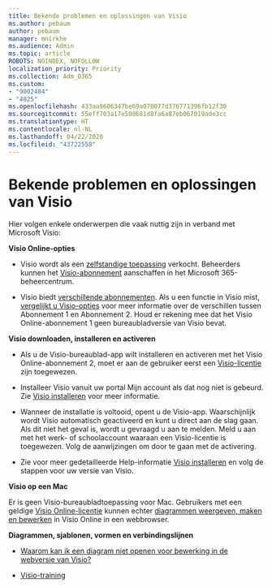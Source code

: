 ```yaml
---
title: Bekende problemen en oplossingen van Visio
ms.author: pebaum
author: pebaum
manager: mnirkhe
ms.audience: Admin
ms.topic: article
ROBOTS: NOINDEX, NOFOLLOW
localization_priority: Priority
ms.collection: Adm_O365
ms.custom:
- "9002484"
- "4825"
ms.openlocfilehash: 433aa9606347be69a070077d376771396fb12f30
ms.sourcegitcommit: 55eff703a17e500681d8fa6a87eb067019ade3cc
ms.translationtype: HT
ms.contentlocale: nl-NL
ms.lasthandoff: 04/22/2020
ms.locfileid: "43722558"
---
```

# <a name="visio-common-issues-and-resolutions"></a>Bekende problemen en oplossingen van Visio

Hier volgen enkele onderwerpen die vaak nuttig zijn in verband met Microsoft Visio:

**Visio Online-opties**

- Visio wordt als een [zelfstandige toepassing](https://products.office.com/visio/flowchart-software) verkocht. Beheerders kunnen het [Visio-abonnement](https://docs.microsoft.com/alchemyinsights/purchase-visio-subscription) aanschaffen in het Microsoft 365-beheercentrum.

- Visio biedt [verschillende abonnementen](https://products.office.com/visio/microsoft-visio-plans-and-pricing-compare-visio-options). Als u een functie in Visio mist, [vergelijkt u Visio-opties](https://products.office.com/visio/microsoft-visio-plans-and-pricing-compare-visio-options) voor meer informatie over de verschillen tussen Abonnement 1 en Abonnement 2.  Houd er rekening mee dat het Visio Online-abonnement 1 geen bureaubladversie van Visio bevat.

**Visio downloaden, installeren en activeren**

- Als u de Visio-bureaublad-app wilt installeren en activeren met het Visio Online-abonnement 2, moet er aan de gebruiker eerst een [Visio-licentie](https://docs.microsoft.com/office365/admin/subscriptions-and-billing/assign-licenses-to-users) zijn toegewezen.

- Installeer Visio vanuit uw portal Mijn account als dat nog niet is gebeurd. Zie [Visio installeren](https://support.office.com/article/f98f21e3-aa02-4827-9167-ddab5b025710) voor meer informatie.

- Wanneer de installatie is voltooid, opent u de Visio-app. Waarschijnlijk wordt Visio automatisch geactiveerd en kunt u direct aan de slag gaan. Als dit niet het geval is, wordt u gevraagd u aan te melden. Meld u aan met het werk- of schoolaccount waaraan een Visio-licentie is toegewezen. Volg de aanwijzingen om door te gaan met de activering.

- Zie voor meer gedetailleerde Help-informatie [Visio installeren](https://support.office.com/article/f98f21e3-aa02-4827-9167-ddab5b025710) en volg de stappen voor uw versie van Visio.

**Visio op een Mac**

Er is geen Visio-bureaubladtoepassing voor Mac. Gebruikers met een geldige [Visio Online-licentie](https://docs.microsoft.com/office365/admin/subscriptions-and-billing/assign-licenses-to-users) kunnen echter [diagrammen weergeven, maken en bewerken](https://support.office.com/article/06f04845-91b8-4e8f-881f-a43c970735fc) in Visio Online in een webbrowser.

**Diagrammen, sjablonen, vormen en verbindingslijnen**

- [Waarom kan ik een diagram niet openen voor bewerking in de webversie van Visio?](https://support.microsoft.com/office/ea4a23d3-21d3-4878-945e-cf1be4140357)

- [Visio-training](https://support.office.com/article/visio-training-e058bcfa-1d90-4653-afc6-e84d54cf94a6)

